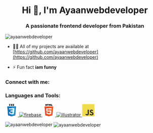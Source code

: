 
<h1 align="center">Hi 👋, I'm Ayaanwebdeveloper</h1>
<h3 align="center">A passionate frontend developer from Pakistan</h3>

<img src="https://user-images.githubusercontent.com/55389276/140866485-8fb1c876-9a8f-4d6a-98dc-08c4981eaf70.gif" alt="" align="right" width="400">

<p align="left"> <img src="https://komarev.com/ghpvc/?username=ayaanwebdeveloper&label=Profile%20views&color=0e75b6&style=flat" alt="ayaanwebdeveloper" /> </p>

- 👨‍💻 All of my projects are available at [https://github.com/ayaanwebdeveloper](https://github.com/ayaanwebdeveloper)

- ⚡ Fun fact **iam funny**

<h3 align="left">Connect with me:</h3>
<p align="left">
</p>

<h3 align="left">Languages and Tools:</h3>
<p align="left"> <a href="https://www.w3schools.com/css/" target="_blank" rel="noreferrer"> <img src="https://raw.githubusercontent.com/devicons/devicon/master/icons/css3/css3-original-wordmark.svg" alt="css3" width="40" height="40"/> </a> <a href="https://firebase.google.com/" target="_blank" rel="noreferrer"> <img src="https://www.vectorlogo.zone/logos/firebase/firebase-icon.svg" alt="firebase" width="40" height="40"/> </a> <a href="https://www.w3.org/html/" target="_blank" rel="noreferrer"> <img src="https://raw.githubusercontent.com/devicons/devicon/master/icons/html5/html5-original-wordmark.svg" alt="html5" width="40" height="40"/> </a> <a href="https://www.adobe.com/in/products/illustrator.html" target="_blank" rel="noreferrer"> <img src="https://www.vectorlogo.zone/logos/adobe_illustrator/adobe_illustrator-icon.svg" alt="illustrator" width="40" height="40"/> </a> <a href="https://developer.mozilla.org/en-US/docs/Web/JavaScript" target="_blank" rel="noreferrer"> <img src="https://raw.githubusercontent.com/devicons/devicon/master/icons/javascript/javascript-original.svg" alt="javascript" width="40" height="40"/> </a> </p>

<p><img align="left" src="https://github-readme-stats.vercel.app/api/top-langs?username=ayaanwebdeveloper&show_icons=true&locale=en&layout=compact" alt="ayaanwebdeveloper" /></p>

<p>&nbsp;<img align="center" src="https://github-readme-stats.vercel.app/api?username=ayaanwebdeveloper&show_icons=true&locale=en" alt="ayaanwebdeveloper" /></p>

